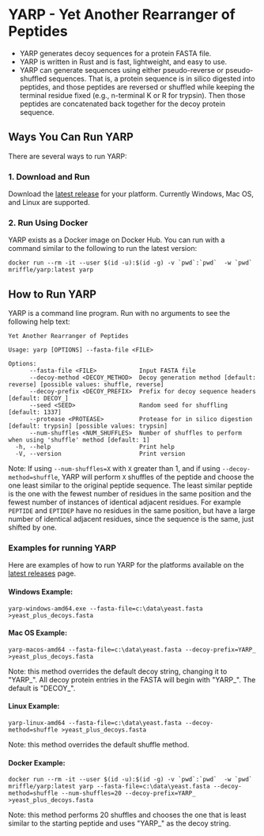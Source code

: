 # YARP - Yet Another Rearranger of Peptides

- YARP generates decoy sequences for a protein FASTA file. 
- YARP is written in Rust and is fast, lightweight, and easy to use.
- YARP can generate sequences using either pseudo-reverse or pseudo-shuffled sequences. That is, a protein sequence
  is in silico digested into peptides, and those peptides are reversed or shuffled while keeping the terminal residue
  fixed (e.g., n-terminal K or R for trypsin). Then those peptides are concatenated back together for the decoy protein
  sequence.

## Ways You Can Run YARP
There are several ways to run YARP:

### 1. Download and Run
Download the [latest release](https://github.com/mriffle/yarp/releases) for your platform. Currently Windows, 
Mac OS, and Linux are supported.

### 2. Run Using Docker
YARP exists as a Docker image on Docker Hub. You can run with a command similar to the following to run
the latest version:

``docker run --rm -it --user $(id -u):$(id -g) -v `pwd`:`pwd`  -w `pwd` mriffle/yarp:latest yarp``

## How to Run YARP
YARP is a command line program. Run with no arguments to see the following help text:

```
Yet Another Rearranger of Peptides

Usage: yarp [OPTIONS] --fasta-file <FILE>

Options:
      --fasta-file <FILE>            Input FASTA file
      --decoy-method <DECOY_METHOD>  Decoy generation method [default: reverse] [possible values: shuffle, reverse]
      --decoy-prefix <DECOY_PREFIX>  Prefix for decoy sequence headers [default: DECOY_]
      --seed <SEED>                  Random seed for shuffling [default: 1337]
      --protease <PROTEASE>          Protease for in silico digestion [default: trypsin] [possible values: trypsin]
      --num-shuffles <NUM_SHUFFLES>  Number of shuffles to perform when using 'shuffle' method [default: 1]
  -h, --help                         Print help
  -V, --version                      Print version

```

Note: If using ``--num-shuffles=X`` with ``X`` greater than 1, and if using ``--decoy-method=shuffle``, YARP will
perform ``X`` shuffles of the peptide and choose the one least similar to the original peptide sequence. The
least similar peptide is the one with the fewest number of residues in the same position and the fewest number
of instances of identical adjacent residues. For example `PEPTIDE` and `EPTIDEP` have no residues in the same
position, but have a large number of identical adjacent residues, since the sequence is the same, just shifted
by one.

### Examples for running YARP
Here are examples of how to run YARP for the platforms available on the
[latest releases](https://github.com/mriffle/yarp/releases) page.

#### Windows Example:
``yarp-windows-amd64.exe --fasta-file=c:\data\yeast.fasta >yeast_plus_decoys.fasta``

#### Mac OS Example:
``yarp-macos-amd64 --fasta-file=c:\data\yeast.fasta --decoy-prefix=YARP_ >yeast_plus_decoys.fasta``

Note: this method overrides the default decoy string, changing it to "YARP_". All decoy protein
entries in the FASTA will begin with "YARP_". The default is "DECOY_".

#### Linux Example:
``yarp-linux-amd64 --fasta-file=c:\data\yeast.fasta --decoy-method=shuffle >yeast_plus_decoys.fasta``

Note: this method overrides the default shuffle method.

#### Docker Example:
``docker run --rm -it --user $(id -u):$(id -g) -v `pwd`:`pwd`  -w `pwd` mriffle/yarp:latest yarp --fasta-file=c:\data\yeast.fasta --decoy-method=shuffle --num-shuffles=20 --decoy-prefix=YARP_ >yeast_plus_decoys.fasta``

Note: this method performs 20 shuffles and chooses the one that is least similar to the starting peptide and uses
"YARP_" as the decoy string.
